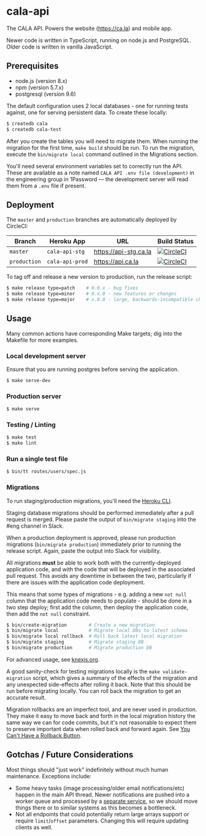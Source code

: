 # cala-api

The CALA API. Powers the website (https://ca.la) and mobile app.

Newer code is written in TypeScript, running on node.js and PostgreSQL. Older
code is written in vanilla JavaScript.

## Prerequisites

- node.js (version 8.x)
- npm (version 5.7.x)
- postgresql (version 9.6)

The default configuration uses 2 local databases - one for running tests
against, one for serving persistent data. To create these locally:

```bash
$ createdb cala
$ createdb cala-test
```

After you create the tables you will need to migrate them. When running the
migration for the first time, `make build` should be run. To run the migration,
execute the `bin/migrate local` command outlined in the Migrations section.

You'll need several environment variables set to correctly run the API. These
are available as a note named `CALA API .env file (development)` in the engineering
group in 1Password — the development server will read them from a `.env` file if
present.

## Deployment

The `master` and `production` branches are automatically deployed by CircleCI:

Branch | Heroku App | URL | Build Status
------ | ---------- | --- | ------------
`master` | `cala-api-stg` | https://api-stg.ca.la | [![CircleCI](https://circleci.com/gh/ca-la/api/tree/master.svg?style=svg&circle-token=3608566fd37aaa8e46dabc26eb91799152d5b834)](https://circleci.com/gh/ca-la/api/tree/master)
`production` | `cala-api-prod` | https://api.ca.la | [![CircleCI](https://circleci.com/gh/ca-la/api/tree/production.svg?style=svg&circle-token=3608566fd37aaa8e46dabc26eb91799152d5b834)](https://circleci.com/gh/ca-la/api/tree/production)

To tag off and release a new version to production, run the release script:

```bash
$ make release type=patch    # 0.0.x - bug fixes
$ make release type=minor    # 0.x.0 - new features or changes
$ make release type=major    # x.0.0 - large, backwards-incompatible changes
```


## Usage

Many common actions have corresponding Make targets; dig into the Makefile for
more examples.

### Local development server

Ensure that you are running postgres before serving the application.

```bash
$ make serve-dev
```

### Production server

```bash
$ make serve
```

### Testing / Linting

```bash
$ make test
$ make lint
```

### Run a single test file

```bash
$ bin/tt routes/users/spec.js
```

### Migrations

To run staging/production migrations, you'll need the [Heroku CLI](https://devcenter.heroku.com/articles/heroku-cli).

Staging database migrations should be performed immediately after a pull request
is merged. Please paste the output of `bin/migrate staging` into the #eng
channel in Slack.

When a production deployment is approved, please run production migrations
(`bin/migrate production`) immediately prior to running the release script.
Again, paste the output into Slack for visibility.

All migrations **must** be able to work both with the currently-deployed
application code, and with the code that will be deployed in the associated pull
request. This avoids any downtime in between the two, particularly if there are
issues with the application code deployment.

This means that some types of migrations - e.g. adding a new `not null` column
that the application code needs to populate - should be done in a two step
deploy; first add the column, then deploy the application code, then add the
`not null` constraint.

```bash
$ bin/create-migration        # Create a new migration
$ bin/migrate local           # Migrate local DBs to latest schema
$ bin/migrate local rollback  # Roll back latest local migration
$ bin/migrate staging         # Migrate staging DB
$ bin/migrate production      # Migrate production DB
```

For advanced usage, see [knexjs.org](http://knexjs.org/#Migrations).

A good sanity-check for testing migrations locally is the `make
validate-migration` script, which gives a summary of the effects of the
migration and any unexpected side-effects after rolling it back.
Note that this should be run before migrating locally. You can roll
back the migration to get an accurate result.

Migration rollbacks are an imperfect tool, and are never used in
production. They make it easy to move back and forth in the local migration
history the same way we can for code commits, but it's not reasonable to expect
them to preserve important data when rolled back and forward again. See
[You Can't Have a Rollback Button](https://blog.skyliner.io/you-cant-have-a-rollback-button-83e914f420d9).

## Gotchas / Future Considerations

Most things should "just work" indefinitely without much human maintenance.
Exceptions include:

- Some heavy tasks (image processing/older email notifications/etc) happen in
  the main API thread. Newer notifications are pushed into a worker queue and
  processed by a [separate service](https://github.com/ca-la/notifications), so we
  should move things there or to similar systems as this becomes a bottleneck.
- Not all endpoints that could potentially return large arrays support or
  require `limit`/`offset` parameters. Changing this will require updating
  clients as well.
